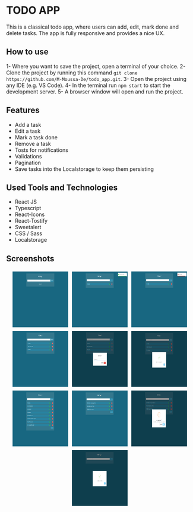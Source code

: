 # TODO APP

This is a classical todo app, where users can add, edit, mark done and delete tasks.
The app is fully responsive and provides a nice UX.

## How to use

1- Where you want to save the project, open a terminal of your choice.
2- Clone the project by running this command `git clone https://github.com/M-Moussa-De/todo_app.git`.
3- Open the project using any IDE (e.g. VS Code).
4- In the terminal run `npm start` to start the development server.
5- A browser window will open and run the project.

## Features

- Add a task
- Edit a task
- Mark a task done
- Remove a task
- Tosts for notifications
- Validations
- Pagination
- Save tasks into the Localstorage to keep them persisting

## Used Tools and Technologies

- React JS
- Typescript
- React-Icons
- React-Tostify
- Sweetalert
- CSS / Sass
- Localstorage

## Screenshots

<div style="display: flex; justify-content: center; align-items: center; flex-wrap: wrap;">
<img src="./src/assets/screenshots/1.png" alt="no tasks yet" width="150" height="150" style="margin: 5px; align-self: flex-start;">
<img src="./src/assets/screenshots/2.png" alt="task added" width="150" height="150" style="margin: 5px; align-self: flex-start;">
<img src="./src/assets/screenshots/3.png" alt="no task to add error" width="150" height="150" style="margin: 5px; align-self: flex-start;">
<img src="./src/assets/screenshots/4.png" alt="update a task" width="150" height="150" style="margin: 5px; align-self: flex-start;">
<img src="./src/assets/screenshots/5.png" alt="update a task modal" width="150" height="150" style="margin: 5px; align-self: flex-start;">
<img src="./src/assets/screenshots/6.png" alt="task updated" width="150" height="150" style="margin: 5px; align-self: flex-start;">
<img src="./src/assets/screenshots/7.png" alt="pagination" width="150" height="150" style="margin: 5px; align-self: flex-start;">
<img src="./src/assets/screenshots/8.png" alt="pagination page 3" width="150" height="150" style="margin: 5px; align-self: flex-start;">
<img src="./src/assets/screenshots/9.png" alt="alert before deleting a task" width="150" height="150" style="margin: 5px; align-self: flex-start;">
<img src="./src/assets/screenshots/10.png" alt="task deleted" width="150" height="150" style="margin: 5px; align-self: flex-start;">
</div>
